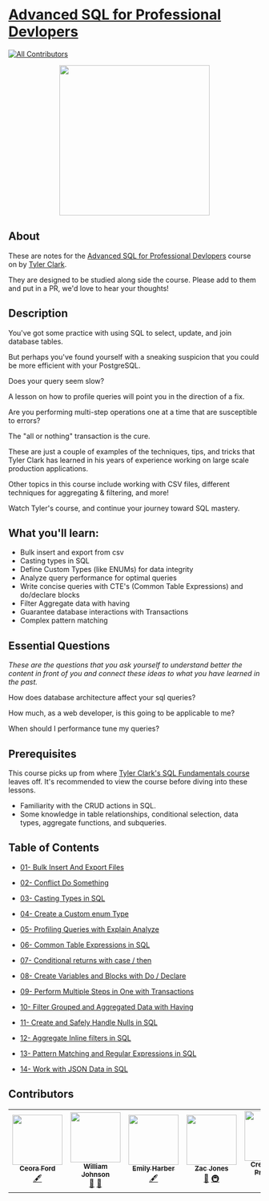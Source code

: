 # [Advanced SQL for Professional Devlopers](https://egghead.io/courses/advanced-sql)
<!-- ALL-CONTRIBUTORS-BADGE:START - Do not remove or modify this section -->

[![All Contributors](https://img.shields.io/badge/all_contributors-5-orange.svg?style=flat-square)](#contributors)

<!-- ALL-CONTRIBUTORS-BADGE:END -->

<p align="center"><img src="https://d2eip9sf3oo6c2.cloudfront.net/series/square_covers/000/000/449/full/egh_adv-sql_1000.png" width="300"/></p>

## About

These are notes for the [Advanced SQL for Professional Devlopers](https://egghead.io/courses/advanced-sql) course on by [Tyler Clark](https://twitter.com/iamtylerwclark). 

They are designed to be studied along side the course. Please add to them and put in a PR, we'd love to hear your thoughts!

## Description

You've got some practice with using SQL to select, update, and join database tables.

But perhaps you've found yourself with a sneaking suspicion that you could be more efficient with your PostgreSQL.

Does your query seem slow?

A lesson on how to profile queries will point you in the direction of a fix.

Are you performing multi-step operations one at a time that are susceptible to errors?

The "all or nothing" transaction is the cure.

These are just a couple of examples of the techniques, tips, and tricks that Tyler Clark has learned in his years of experience working on large scale production applications.

Other topics in this course include working with CSV files, different techniques for aggregating & filtering, and more!

Watch Tyler's course, and continue your journey toward SQL mastery.

## What you'll learn:
- Bulk insert and export from csv
- Casting types in SQL
- Define Custom Types (like ENUMs) for data integrity
- Analyze query performance for optimal queries
- Write concise queries with CTE's (Common Table Expressions) and do/declare blocks
- Filter Aggregate data with having
- Guarantee database interactions with Transactions
- Complex pattern matching

## Essential Questions
_These are the questions that you ask yourself to understand better the content in front of you and connect these ideas to what you have learned in the past._

How does database architecture affect your sql queries?

How much, as a web developer, is this going to be applicable to me?

When should I performance tune my queries?

## Prerequisites
This course picks up from where [Tyler Clark's SQL Fundamentals course](https://egghead.io/courses/sql-fundamentals) leaves off. It's recommended to view the course before diving into these lessons.

- Familiarity with the CRUD actions in SQL.
- Some knowledge in table relationships, conditional selection, data types, aggregate functions, and subqueries.

## Table of Contents

- [01- Bulk Insert And Export Files](01-bulk-insert-and-export-files.md)

- [02- Conflict Do Something](02-on-conflict-do-something.md)

- [03- Casting Types in SQL](03-casting-types-in-sql.md)

- [04- Create a Custom enum Type](04-create-a-custom-enum-type.md)

- [05- Profiling Queries with Explain Analyze](05-profiling-queries-with-explain-analyze.md)

- [06- Common Table Expressions in SQL](06-common-table-expressions-in-sql.md)

- [07- Conditional returns with case / then](07-conditional-returns-with-case-then.md)

- [08- Create Variables and Blocks with Do / Declare](08-create-variables-and-blocks-with-do-declare.md)

- [09- Perform Multiple Steps in One with Transactions](09-perform-multiple-steps-in-one-with-transactions.md)

- [10- Filter Grouped and Aggregated Data with Having](10-filter-grouped-and-aggregated-data-with-having.md)

- [11- Create and Safely Handle Nulls in SQL](11-create-and-safely-handle-nulls-in-sql.md)

- [12- Aggregate Inline filters in SQL](12-aggregate-inline-filters-in-sql.md)

- [13- Pattern Matching and Regular Expressions in SQL](13-pattern-matching-and-regular-expressions-in-sql.md)

- [14- Work with JSON Data in SQL](14-work-with-json-data-in-sql.md)

## Contributors

<!-- ALL-CONTRIBUTORS-LIST:START - Do not remove or modify this section -->
<!-- prettier-ignore-start -->
<!-- markdownlint-disable -->
<table>
  <tr>
    <td align="center"><a href="https://github.com/ceoraford"><img src="https://avatars2.githubusercontent.com/u/41582216?v=4" width="100px;" alt=""/><br /><sub><b>Ceora Ford</b></sub></a><br /><a href="#content-ceoraford" title="Content">🖋</a></td>
    <td align="center"><a href="https://williamjohnson.dev/"><img src="https://avatars2.githubusercontent.com/u/40403549?v=4" width="100px;" alt=""/><br /><sub><b>William Johnson</b></sub></a><br /><a href="https://github.com/eggheadio-projects/advanced-sql-for-professional-developers/pulls?q=is%3Apr+reviewed-by%3Awjohnson85" title="Reviewed Pull Requests">👀</a> <a href="#maintenance-wjohnson85" title="Maintenance">🚧</a></td>
    <td align="center"><a href="http://www.dev.to/thecodepixi"><img src="https://avatars2.githubusercontent.com/u/16492325?v=4" width="100px;" alt=""/><br /><sub><b>Emily Harber</b></sub></a><br /><a href="#content-thecodepixi" title="Content">🖋</a></td>
    <td align="center"><a href="https://zacjones.io"><img src="https://avatars2.githubusercontent.com/u/6188161?v=4" width="100px;" alt=""/><br /><sub><b>Zac Jones</b></sub></a><br /><a href="https://github.com/eggheadio-projects/advanced-sql-for-professional-developers/pulls?q=is%3Apr+reviewed-by%3Azacjones93" title="Reviewed Pull Requests">👀</a> <a href="#infra-zacjones93" title="Infrastructure (Hosting, Build-Tools, etc)">🚇</a></td>
    <td align="center"><a href="https://github.com/Creeland"><img src="https://avatars2.githubusercontent.com/u/518406?v=4" width="100px;" alt=""/><br /><sub><b>Creeland A. Provinsal </b></sub></a><br /><a href="https://github.com/eggheadio-projects/advanced-sql-for-professional-developers/pulls?q=is%3Apr+reviewed-by%3ACreeland" title="Reviewed Pull Requests">👀</a> <a href="#content-Creeland" title="Content">🖋</a></td>
  </tr>
</table>

<!-- markdownlint-enable -->
<!-- prettier-ignore-end -->
<!-- ALL-CONTRIBUTORS-LIST:END -->
